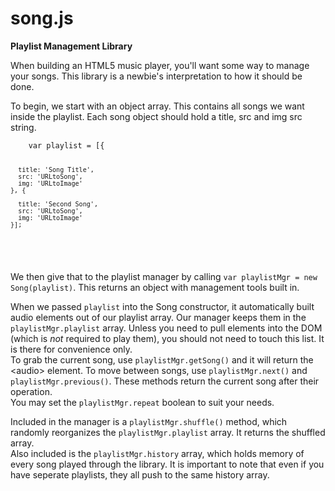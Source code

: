 # song.js
<strong>Playlist Management Library</strong>

<p>
  When building an HTML5 music player, you'll want some way to manage
  your songs.
  This library is a newbie's interpretation to how it should be done.
</p>

<p>
  To begin, we start with an object array. This contains all songs we want
  inside the playlist. Each song object should hold a title, src and img src
  string.<br>
  <code><pre>
    var playlist = [{
    
      title: 'Song Title',
      src: 'URLtoSong',
      img: 'URLtoImage'
    }, {
    
      title: 'Second Song',
      src: 'URLtoSong',
      img: 'URLtoImage'
    }];
  </pre></code>
  <br>
  We then give that to the playlist manager by calling
  <code>var playlistMgr = new Song(playlist)</code>. This returns an object
  with management tools built in.
</p>

<p>
  When we passed <code>playlist</code> into the Song constructor, it
  automatically built audio elements out of our playlist array. Our manager
  keeps them in the <code>playlistMgr.playlist</code> array. Unless you need
  to pull elements into the DOM (which is <i>not</i> required to play them),
  you should not need to touch this list. It is there for convenience only.<br>
  To grab the current song, use <code>playlistMgr.getSong()</code> and it will
  return the &lt;audio&gt; element. To move between songs, use
  <code>playlistMgr.next()</code> and <code>playlistMgr.previous()</code>.
  These methods return the current song after their operation.<br>
  You may set the <code>playlistMgr.repeat</code> boolean to suit your needs.
</p>

<p>
  Included in the manager is a <code>playlistMgr.shuffle()</code> method,
  which randomly reorganizes the <code>playlistMgr.playlist</code> array.
  It returns the shuffled array.<br>
  Also included is the <code>playlistMgr.history</code> array, which holds
  memory of every song played through the library. It is important to note
  that even if you have seperate playlists, they all push to the same history
  array.
</p>

